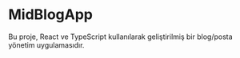 # MidBlogApp
Bu proje, React ve TypeScript kullanılarak geliştirilmiş bir blog/posta yönetim uygulamasıdır.
